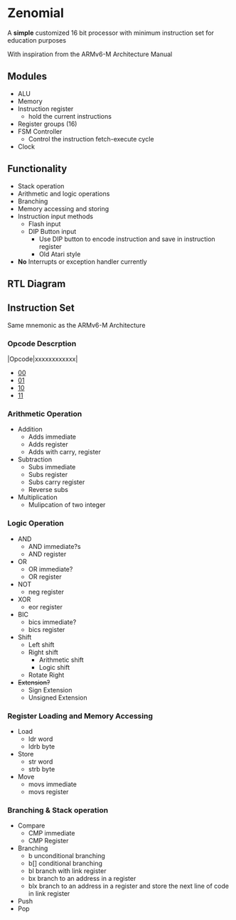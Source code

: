 # Zenomial

A **simple** customized 16 bit processor with minimum instruction set for education purposes

With inspiration from the ARMv6-M Architecture Manual

## Modules

* ALU
* Memory
* Instruction register
  * hold the current instructions
* Register groups (16)
* FSM Controller
  * Control the instruction fetch-execute cycle
* Clock

## Functionality

* Stack operation
* Arithmetic and logic operations
* Branching
* Memory accessing and storing
* Instruction input methods
  * Flash input
  * DIP Button input
    * Use DIP button to encode instruction and save in instruction register
    * Old Atari style 
* **No** Interrupts or exception handler currently

## RTL Diagram

## Instruction Set

Same mnemonic as the ARMv6-M Architecture

### Opcode Descrption

|Opcode|xxxxxxxxxxxx|

* [00](#arithmetic-operation)
* [01](#logic-operation)
* [10](#register-loading-and-memory-accessing)
* [11](#branching--stack-operation)

### Arithmetic Operation

* Addition
  * Adds immediate
  * Adds register
  * Adds with carry, register
* Subtraction
  * Subs immediate
  * Subs register
  * Subs carry register
  * Reverse subs
* Multiplication
  * Mulipcation of two integer

### Logic Operation

* AND
  * AND immediate?s
  * AND register
* OR
  * OR immediate?
  * OR register
* NOT
  * neg register
* XOR
  * eor register
* BIC
  * bics immediate?
  * bics register
* Shift
  * Left shift
  * Right shift
    * Arithmetic shift
    * Logic shift
  * Rotate Right
* ~~Extension?~~
  * Sign Extension
  * Unsigned Extension

### Register Loading and Memory Accessing

* Load
  * ldr word
  * ldrb byte
* Store
  * str word
  * strb byte
* Move
  * movs immediate
  * movs register

### Branching & Stack operation

* Compare
  * CMP immediate
  * CMP Register
* Branching
  * b unconditional branching
  * b[] conditional branching
  * bl branch with link register
  * bx branch to an address in a register
  * blx branch to an address in a register and store the next line of code in link register
* Push
* Pop
